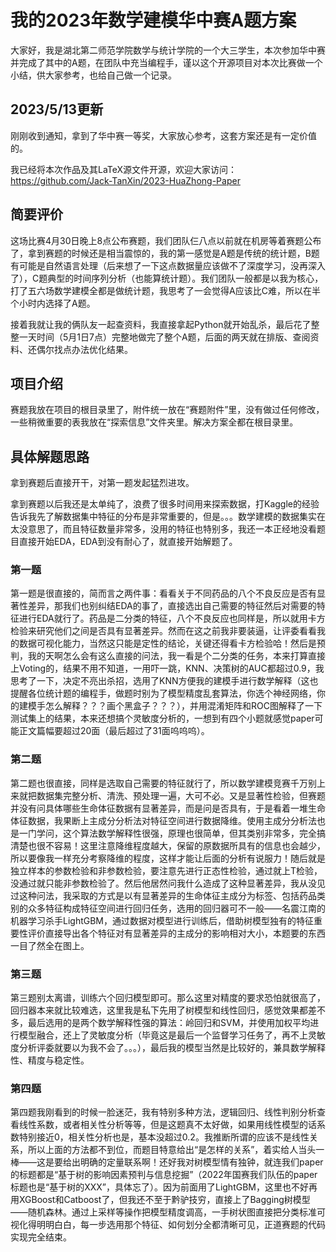 # 我的2023年数学建模华中赛A题方案

大家好，我是湖北第二师范学院数学与统计学院的一个大三学生，本次参加华中赛并完成了其中的A题，在团队中充当编程手，谨以这个开源项目对本次比赛做一个小结，供大家参考，也给自己做一个记录。

## 2023/5/13更新

刚刚收到通知，拿到了华中赛一等奖，大家放心参考，这套方案还是有一定价值的。

我已经将本次作品及其LaTeX源文件开源，欢迎大家访问：
https://github.com/Jack-TanXin/2023-HuaZhong-Paper

## 简要评价

这场比赛4月30日晚上8点公布赛题，我们团队仨八点以前就在机房等着赛题公布了，拿到赛题的时候还是相当震惊的，我的第一感觉是A题是传统的统计题，B题有可能是自然语言处理（后来想了一下这点数据量应该做不了深度学习，没再深入了），C题典型的时间序列分析（也能算统计题）。我们团队一般都是以我为核心，打了五六场数学建模全都是做统计题，我思考了一会觉得A应该比C难，所以在半个小时内选择了A题。

接着我就让我的俩队友一起查资料，我直接拿起Python就开始乱杀，最后花了整整一天时间（5月1日7点）完整地做完了整个A题，后面的两天就在排版、查阅资料、还偶尔找点办法优化结果。

## 项目介绍

赛题我放在项目的根目录里了，附件统一放在“赛题附件”里，没有做过任何修改，一些稍微重要的表我放在“探索信息”文件夹里。解决方案全都在根目录里。

## 具体解题思路

拿到赛题后直接开干，对第一题发起猛烈进攻。

拿到赛题以后我还是太单纯了，浪费了很多时间用来探索数据，打Kaggle的经验告诉我先了解数据集中特征的分布是非常重要的，但是。。。数学建模的数据集实在太没意思了，而且特征数量非常多，没用的特征也特别多，我还一本正经地没看题目直接开始EDA，EDA到没有耐心了，就直接开始解题了。

### 第一题

第一题是很直接的，简而言之两件事：看看关于不同药品的八个不良反应是否有显著性差异，那我们也别纠结EDA的事了，直接选出自己需要的特征然后对需要的特征进行EDA就行了。药品是二分类的特征，八个不良反应也同样是，所以就用卡方检验来研究他们之间是否具有显著差异。然而在这之前我非要装逼，让评委看看我的数据可视化能力，当然这只能是定性的结论，关键还得看卡方检验哈！然后是预判，我的天啊怎么会有这么直接的问法，我一看是个二分类的任务，本来打算直接上Voting的，结果不用不知道，一用吓一跳，KNN、决策树的AUC都超过0.9，我思考了一下，决定不亮出杀招，选用了KNN方便我的建模手进行数学解释（这也提醒各位统计题的编程手，做题时别为了模型精度乱套算法，你选个神经网络，你的建模手怎么解释？？？画个黑盒子？？？），并用混淆矩阵和ROC图解释了一下测试集上的结果，本来还想搞个灵敏度分析的，一想到有四个小题就感觉paper可能正文篇幅要超过20面（最后超过了31面呜呜呜）。

### 第二题

第二题也很直接，同样是选取自己需要的特征就行了，所以数学建模竞赛千万别上来就把数据集完整分析、清洗、预处理一遍，大可不必。又是显著性检验，但赛题并没有问具体哪些生命体征数据有显著差异，而是问是否具有，于是看着一堆生命体征数据，我果断上主成分分析法对特征空间进行数据降维。使用主成分分析法也是一门学问，这个算法数学解释性很强，原理也很简单，但其类别非常多，完全搞清楚也很不容易！这里注意降维程度越大，保留的原数据所具有的信息也会越少，所以要像我一样充分考察降维的程度，这样才能让后面的分析有说服力！随后就是独立样本的参数检验和非参数检验，要注意先进行正态性检验，通过就上T检验，没通过就只能非参数检验了。然后他居然问我什么造成了这种显著差异，我从没见过这种问法，我采取的方式是以有显著差异的生命体征主成分为标签、包括药品类别的众多特征构成特征空间进行回归任务，选用的回归器可不一般——名震江南的机器学习杀手LightGBM，通过数据对模型进行训练后，借助树模型独有的特征重要性评价直接导出各个特征对有显著差异的主成分的影响相对大小，本题要的东西一目了然全在图上。

### 第三题

第三题别太离谱，训练六个回归模型即可。那么这里对精度的要求恐怕就很高了，回归器本来就比较难选，这里我是私下先用了树模型和线性回归，感觉效果都差不多，最后选用的是两个数学解释性强的算法：岭回归和SVM，并使用加权平均进行模型融合，还上了灵敏度分析（毕竟这是最后一个监督学习任务了，再不上灵敏度分析评委就要以为我不会了。。。），最后我的模型当然是比较好的，兼具数学解释性、精度与稳定性。

### 第四题

第四题我刚看到的时候一脸迷茫，我有特别多种方法，逻辑回归、线性判别分析查看线性系数，或者相关性分析等等，但是这题真不太好做，如果用线性模型的话系数特别接近0，相关性分析也是，基本没超过0.2。我推断所谓的应该不是线性关系，所以上面的方法都不到位，而题目特意给出“是怎样的关系”，着实给人当头一棒——这是要给出明确的定量联系啊！还好我对树模型情有独钟，就连我们paper的标题都是“基于树的影响因素预判与信息挖掘”（2022年国赛我们队伍的paper标题也是“基于树的XXX”，具体忘了）。因为前面用了LightGBM，这里也不好再用XGBoost和Catboost了，但我还不至于黔驴技穷，直接上了Bagging树模型——随机森林。通过上采样等操作把模型精度调高，一手树状图直接把分类标准可视化得明明白白，每一步选用那个特征、如何划分全都清晰可见，正道赛题的代码实现完全结束。
